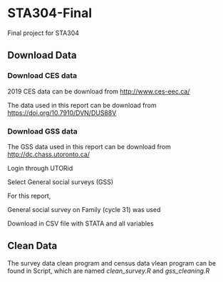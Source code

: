# STA304-Final
Final project for STA304

## Download Data
### Download CES data

2019 CES data can be download from http://www.ces-eec.ca/

The data used in this report can be download from https://doi.org/10.7910/DVN/DUS88V

### Download GSS data

The GSS data used in this report can be download from http://dc.chass.utoronto.ca/

Login through UTORid

Select General social surveys (GSS)

For this report, 

General social survey on Family (cycle 31) was used

Download in CSV file with STATA and all variables


## Clean Data
The survey data clean program and census data vlean program can be found in Script, which are named *clean_survey.R* and *gss_cleaning.R*
